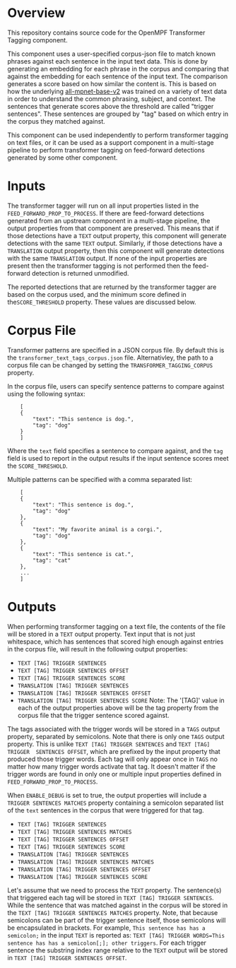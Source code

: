 # Overview

This repository contains source code for the OpenMPF Transformer Tagging component.

This component uses a user-specified corpus-json file to match known phrases against 
each sentence in the input text data. This is done by generating an embedding for each 
phrase in the corpus and comparing that against the embedding for each sentence of the 
input text. The comparison generates a score based on how similar the content is. 
This is based on how the underlying
[all-mpnet-base-v2](https://huggingface.co/sentence-transformers/all-mpnet-base-v2) 
was trained on a variety of text data in order to understand the common phrasing, 
subject, and context. The sentences that generate scores above the threshold are 
called "trigger sentences". These sentences are grouped by "tag" based on which entry 
in the corpus they matched against.

This component can be used independently to perform transformer tagging on text
files, or it can be used as a support component in a multi-stage pipeline to
perform transformer tagging on feed-forward detections generated by some other
component.

# Inputs

The transformer tagger will run on all input properties listed in the 
`FEED_FORWARD_PROP_TO_PROCESS`. If there are feed-forward detections generated from 
an upstream component in a multi-stage pipeline, the output properties from that 
component are preserved. This means that if those detections have a `TEXT` output 
property, this component will generate detections with the same `TEXT` output. 
Similarly, if those detections have a `TRANSLATION` output property, then this 
component will generate detections with the same `TRANSLATION` output. If none of the 
input properties are present then the transformer tagging is not performed then the 
feed-forward detection is returned unmodified.

The reported detections that are returned by the transformer tagger are based on the 
corpus used, and the minimum score defined in the`SCORE_THRESHOLD` property. These 
values are discussed below. 

# Corpus File

Transformer patterns are specified in a JSON corpus file. By default this is the 
`transformer_text_tags_corpus.json` file. Alternativley, the path to a corpus file can 
be changed by setting the `TRANSFORMER_TAGGING_CORPUS` property.

In the corpus file, users can specify sentence patterns to compare against using the 
following syntax:

```
    [
    {
        "text": "This sentence is dog.",
        "tag": "dog"
    }
    ]
```

Where the `text` field specifies a sentence to compare against, and the `tag` field 
is used to report in the output results if the input sentence scores meet the 
`SCORE_THRESHOLD`.

Multiple patterns can be specified with a comma separated list:

```
    [
    {
        "text": "This sentence is dog.",
        "tag": "dog"
    },
    {
        "text": "My favorite animal is a corgi.",
        "tag": "dog"
    },
    {
        "text": "This sentence is cat.",
        "tag": "cat"
    },
    ...
    ]
```

# Outputs

When performing transformer tagging on a text file, the contents of the file will be
stored in a `TEXT` output property. Text input that is not just whitespace, which has 
sentences that scored high enough against entries in the corpus file, will result in 
the following output properties: 

- `TEXT [TAG] TRIGGER SENTENCES`
- `TEXT [TAG] TRIGGER SENTENCES OFFSET`
- `TEXT [TAG] TRIGGER SENTENCES SCORE`
- `TRANSLATION [TAG] TRIGGER SENTENCES`
- `TRANSLATION [TAG] TRIGGER SENTENCES OFFSET`
- `TRANSLATION [TAG] TRIGGER SENTENCES SCORE`
Note: The '[TAG]' value in each of the output properties above will be the tag 
property from the corpus file that the trigger sentence scored against.

The tags associated with the trigger words will be stored in a `TAGS` output 
property, separated by semicolons. Note that there is only one `TAGS` output 
property. This is unlike `TEXT [TAG] TRIGGER SENTENCES` and `TEXT [TAG] TRIGGER 
SENTENCES OFFSET`, which are prefixed by the input property that produced those 
trigger words. Each tag will only appear once in `TAGS` no matter how many trigger 
words activate that tag. It doesn't matter if the trigger words are found in only one
or multiple input properties defined in `FEED_FORWARD_PROP_TO_PROCESS`.

When `ENABLE_DEBUG` is set to true, the output properties will include a 
`TRIGGER SENTENCES MATCHES` property containing a semicolon separated list of the 
`text` sentences in the corpus that were triggered for that tag.

- `TEXT [TAG] TRIGGER SENTENCES`
- `TEXT [TAG] TRIGGER SENTENCES MATCHES`
- `TEXT [TAG] TRIGGER SENTENCES OFFSET`
- `TEXT [TAG] TRIGGER SENTENCES SCORE`
- `TRANSLATION [TAG] TRIGGER SENTENCES`
- `TRANSLATION [TAG] TRIGGER SENTENCES MATCHES`
- `TRANSLATION [TAG] TRIGGER SENTENCES OFFSET`
- `TRANSLATION [TAG] TRIGGER SENTENCES SCORE`

Let's assume that we need to process the `TEXT` property. The sentence(s) that
triggered each tag will be stored in `TEXT [TAG] TRIGGER SENTENCES`. While the
sentence that was matched against in the corpus will be stored in the
`TEXT [TAG] TRIGGER SENTENCES MATCHES` property. Note, that because semicolons
can be part of the trigger sentence itself, those semicolons will be encapsulated 
in brackets. For example, `This sentence has has a semicolon;` in the input `TEXT` 
is reported as:
`TEXT [TAG] TRIGGER WORDS=This sentence has has a semicolon[;]; other triggers`.
For each trigger sentence the  substring index range relative to the `TEXT`
output will be stored in `TEXT [TAG] TRIGGER SENTENCES OFFSET`.


